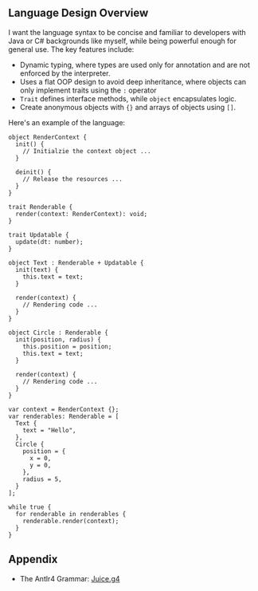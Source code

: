 ## Language Design Overview

I want the language syntax to be concise and familiar to developers with Java or C# backgrounds like myself, while being powerful enough for general use. The key features include:

- Dynamic typing, where types are used only for annotation and are not enforced by the interpreter.
- Uses a flat OOP design to avoid deep inheritance, where objects can only implement traits using the `:` operator
- `Trait` defines interface methods, while `object` encapsulates logic.
- Create anonymous objects with `{}` and arrays of objects using `[]`.

Here's an example of the language:

```
object RenderContext {
  init() {
    // Initialzie the context object ...
  }

  deinit() {
    // Release the resources ...
  }
}

trait Renderable {
  render(context: RenderContext): void;
}

trait Updatable {
  update(dt: number);
}

object Text : Renderable + Updatable {
  init(text) {
    this.text = text;
  }

  render(context) {
    // Rendering code ...
  }
}

object Circle : Renderable {
  init(position, radius) {
    this.position = position;
    this.text = text;
  }

  render(context) {
    // Rendering code ...
  }
}

var context = RenderContext {};
var renderables: Renderable = [
  Text {
    text = "Hello",
  },
  Circle {
    position = {
      x = 0,
      y = 0,
    },
    radius = 5,
  }
];

while true {
  for renderable in renderables {
    renderable.render(context);
  }
}
```

## Appendix

- The Antlr4 Grammar: [Juice.g4](./Juice.g4)

